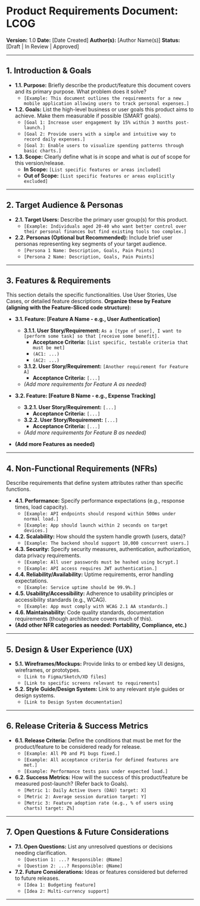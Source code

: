# Product Requirements Document: LCOG

**Version:** 1.0
**Date:** [Date Created]
**Author(s):** [Author Name(s)]
**Status:** [Draft | In Review | Approved]

---

## 1. Introduction & Goals

*   **1.1. Purpose:** Briefly describe the product/feature this document covers and its primary purpose. What problem does it solve?
    *   `[Example: This document outlines the requirements for a new mobile application allowing users to track personal expenses.]`
*   **1.2. Goals:** List the high-level business or user goals this product aims to achieve. Make them measurable if possible (SMART goals).
    *   `[Goal 1: Increase user engagement by 15% within 3 months post-launch.]`
    *   `[Goal 2: Provide users with a simple and intuitive way to record daily expenses.]`
    *   `[Goal 3: Enable users to visualize spending patterns through basic charts.]`
*   **1.3. Scope:** Clearly define what is *in* scope and what is *out* of scope for this version/release.
    *   **In Scope:** `[List specific features or areas included]`
    *   **Out of Scope:** `[List specific features or areas explicitly excluded]`

---

## 2. Target Audience & Personas

*   **2.1. Target Users:** Describe the primary user group(s) for this product.
    *   `[Example: Individuals aged 20-40 who want better control over their personal finances but find existing tools too complex.]`
*   **2.2. Personas (Optional but Recommended):** Include brief user personas representing key segments of your target audience.
    *   `[Persona 1 Name: Description, Goals, Pain Points]`
    *   `[Persona 2 Name: Description, Goals, Pain Points]`

---

## 3. Features & Requirements

This section details the specific functionalities. Use User Stories, Use Cases, or detailed feature descriptions. **Organize these by Feature (aligning with the Feature-Sliced code structure):**

*   **3.1. Feature: [Feature A Name - e.g., User Authentication]**
    *   **3.1.1. User Story/Requirement:** `As a [type of user], I want to [perform some task] so that [receive some benefit].`
        *   **Acceptance Criteria:** `[List specific, testable criteria that must be met]`
        *   `(AC1: ...)`
        *   `(AC2: ...)`
    *   **3.1.2. User Story/Requirement:** `[Another requirement for Feature A]`
        *   **Acceptance Criteria:** `[...]`
    *   *(Add more requirements for Feature A as needed)*

*   **3.2. Feature: [Feature B Name - e.g., Expense Tracking]**
    *   **3.2.1. User Story/Requirement:** `[...]`
        *   **Acceptance Criteria:** `[...]`
    *   **3.2.2. User Story/Requirement:** `[...]`
        *   **Acceptance Criteria:** `[...]`
    *   *(Add more requirements for Feature B as needed)*

*   **(Add more Features as needed)**

---

## 4. Non-Functional Requirements (NFRs)

Describe requirements that define system attributes rather than specific functions.

*   **4.1. Performance:** Specify performance expectations (e.g., response times, load capacity).
    *   `[Example: API endpoints should respond within 500ms under normal load.]`
    *   `[Example: App should launch within 2 seconds on target devices.]`
*   **4.2. Scalability:** How should the system handle growth (users, data)?
    *   `[Example: The backend should support 10,000 concurrent users.]`
*   **4.3. Security:** Specify security measures, authentication, authorization, data privacy requirements.
    *   `[Example: All user passwords must be hashed using bcrypt.]`
    *   `[Example: API access requires JWT authentication.]`
*   **4.4. Reliability/Availability:** Uptime requirements, error handling expectations.
    *   `[Example: Service uptime should be 99.9%.]`
*   **4.5. Usability/Accessibility:** Adherence to usability principles or accessibility standards (e.g., WCAG).
    *   `[Example: App must comply with WCAG 2.1 AA standards.]`
*   **4.6. Maintainability:** Code quality standards, documentation requirements (though architecture covers much of this).
*   **(Add other NFR categories as needed: Portability, Compliance, etc.)**

---

## 5. Design & User Experience (UX)

*   **5.1. Wireframes/Mockups:** Provide links to or embed key UI designs, wireframes, or prototypes.
    *   `[Link to Figma/Sketch/XD files]`
    *   `[Link to specific screens relevant to requirements]`
*   **5.2. Style Guide/Design System:** Link to any relevant style guides or design systems.
    *   `[Link to Design System documentation]`

---

## 6. Release Criteria & Success Metrics

*   **6.1. Release Criteria:** Define the conditions that must be met for the product/feature to be considered ready for release.
    *   `[Example: All P0 and P1 bugs fixed.]`
    *   `[Example: All acceptance criteria for defined features are met.]`
    *   `[Example: Performance tests pass under expected load.]`
*   **6.2. Success Metrics:** How will the success of this product/feature be measured post-launch? (Refer back to Goals).
    *   `[Metric 1: Daily Active Users (DAU) target: X]`
    *   `[Metric 2: Average session duration target: Y]`
    *   `[Metric 3: Feature adoption rate (e.g., % of users using charts) target: Z%]`

---

## 7. Open Questions & Future Considerations

*   **7.1. Open Questions:** List any unresolved questions or decisions needing clarification.
    *   `[Question 1: ...? Responsible: @Name]`
    *   `[Question 2: ...? Responsible: @Name]`
*   **7.2. Future Considerations:** Ideas or features considered but deferred to future releases.
    *   `[Idea 1: Budgeting feature]`
    *   `[Idea 2: Multi-currency support]`

---